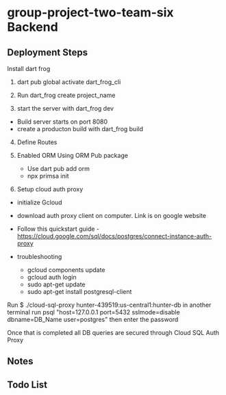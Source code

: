 # group-project-two-team-six  Backend 

## Deployment Steps
Install dart frog
1. dart pub global activate dart_frog_cli

2. Run dart_frog create project_name

3. start the server with dart_frog dev
- Build server starts on port 8080
- create a producton build with dart_frog build


4. Define Routes

5. Enabled ORM Using ORM Pub package
    - Use dart pub add orm
    - npx primsa init


6. Setup cloud auth proxy
- initialize Gcloud 
- download auth proxy client on computer. Link is on google website
- Follow this quickstart guide - https://cloud.google.com/sql/docs/postgres/connect-instance-auth-proxy

- troubleshooting
    - gcloud components update
    - gcloud auth login
    - sudo apt-get update
    - sudo apt-get install postgresql-client

Run $ ./cloud-sql-proxy hunter-439519:us-central1:hunter-db
in another terminal run psql "host=127.0.0.1 port=5432 sslmode=disable dbname=DB_Name user=postgres" then enter the password

Once that is completed all DB queries are secured through Cloud SQL Auth Proxy

## Notes

## Todo List